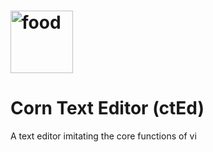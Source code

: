 # <img src="https://github.com/user-attachments/assets/cb8421ba-0cb9-4725-8565-9235ba42a1d1" alt="food" width="100">
# Corn Text Editor (ctEd)
A text editor imitating the core functions of vi

